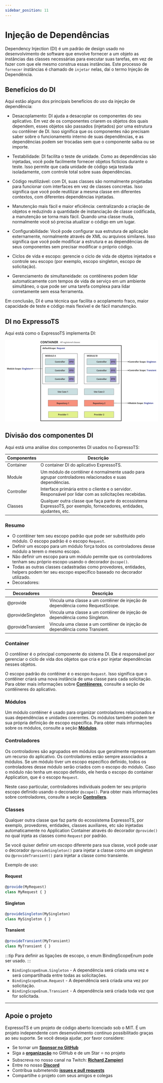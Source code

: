 ```yaml
---
sidebar_position: 11
---
```


# Injeção de Dependências

Dependency Injection (DI) é um padrão de design usado no desenvolvimento de software que envolve fornecer a um objeto as instâncias das classes necessárias para executar suas tarefas, em vez de fazer com que ele mesmo construa essas instâncias. Este processo de `fornecer` instâncias é chamado de `injetar` nelas, daí o termo Injeção de Dependência.

## Benefícios do DI

Aqui estão alguns dos principais benefícios do uso da injeção de dependência:

- Desacoplamento: DI ajuda a desacoplar os componentes do seu aplicativo. Em vez de os componentes criarem os objetos dos quais dependem, esses objetos são passados (injetados) por uma estrutura ou contêiner de DI. Isso significa que os componentes não precisam saber sobre o funcionamento interno de suas dependências, e as dependências podem ser trocadas sem que o componente saiba ou se importe.

- Testabilidade: DI facilita o teste de unidade. Como as dependências são injetadas, você pode facilmente fornecer objetos fictícios durante o teste. Isso permite que cada unidade de código seja testada isoladamente, com controle total sobre suas dependências.

- Código reutilizável: com DI, suas classes são normalmente projetadas para funcionar com interfaces em vez de classes concretas. Isso significa que você pode reutilizar a mesma classe em diferentes contextos, com diferentes dependências injetadas.

- Manutenção mais fácil e maior eficiência: centralizando a criação de objetos e reduzindo a quantidade de instanciação de classe codificada, a manutenção se torna mais fácil. Quando uma classe muda, normalmente você só precisa atualizar o código em um lugar.

- Configurabilidade: Você pode configurar sua estrutura de aplicação externamente, normalmente através de XML ou arquivos similares. Isso significa que você pode modificar a estrutura e as dependências de seus componentes sem precisar modificar o próprio código.

- Ciclos de vida e escopo: gerencie o ciclo de vida de objetos injetados e controle seu escopo (por exemplo, escopo singleton, escopo de solicitação).

- Gerenciamento de simultaneidade: os contêineres podem lidar automaticamente com tempos de vida de serviço em um ambiente simultâneo, o que pode ser uma tarefa complexa para lidar corretamente sem essa ferramenta.

Em conclusão, DI é uma técnica que facilita o acoplamento fraco, maior capacidade de teste e código mais flexível e de fácil manutenção.

## DI no ExpressoTS

Aqui está como o ExpressoTS implementa DI:

![Application Overview](./img/di.png)

## Divisão dos componentes DI

Aqui está uma análise dos componentes DI usados no ExpressoTS:

| Componentes   | Descrição                                            |
| ------------ | ------------------------------------------------------------------------------------------------- |
| Container    | O container DI do aplicativo ExpressoTS.                                                   |
| Module       | Um módulo de contêiner é normalmente usado para agrupar controladores relacionados e suas dependências. |
| Controller   | Interface primária entre o cliente e o servidor. Responsável por lidar com as solicitações recebidas.          |
| Classes      | Qualquer outra classe que faça parte do ecossistema ExpressoTS, por exemplo, fornecedores, entidades, ajudantes, etc.  |

### Resumo

- O contêiner tem seu escopo padrão que pode ser substituído pelo módulo. O escopo padrão é o escopo `Request`.
- Definir um escopo para um módulo força todos os controladores desse módulo a terem o mesmo escopo.
- Não definir um escopo para um módulo permite que os controladores tenham seu próprio escopo usando o decorador `@scope()`.
- Todas as outras classes cadastradas como provedores, entidades, helpers podem ter seu escopo específico baseado no decorador utilizado.
- Decoradores:

| Decoradores          | Descrição                                                                    |
| ------------------ | ------------------------------------------------------------------------------ |
| @provide           | Vincula uma classe a um contêiner de injeção de dependência como RequestScope.             |
| @provideSingleton  | Vincula uma classe a um contêiner de injeção de dependência como Singleton.                |
| @provideTransient  | Vincula uma classe a um contêiner de injeção de dependência como Transient.                |

### Container

O contêiner é o principal componente do sistema DI. Ele é responsável por gerenciar o ciclo de vida dos objetos que cria e por injetar dependências nesses objetos.

O escopo padrão do contêiner é o escopo `Request`. Isso significa que o contêiner criará uma nova instância de uma classe para cada solicitação. Para obter mais informações sobre **[Contêineres](app-container.md)**, consulte a seção de contêineres do aplicativo.

### Módulos

Um módulo contêiner é usado para organizar controladores relacionados e suas dependências e unidades coerentes. Os módulos também podem ter sua própria definição de escopo específica. Para obter mais informações sobre os módulos, consulte a seção **[Módulos](module.md)**.

### Controladores

Os controladores são agrupados em módulos que geralmente representam um recurso do aplicativo. Os controladores estão sempre associados a módulos. Se um módulo tiver um escopo específico definido, todos os controladores desse módulo serão criados com o escopo do módulo. Caso o módulo não tenha um escopo definido, ele herda o escopo do container Application, que é o escopo `Request`.

Neste caso particular, controladores individuais podem ter seu próprio escopo definido usando o decorador `@scope()`. Para obter mais informações sobre controladores, consulte a seção **[Controllers](controller.md)**.

### Classes

Qualquer outra classe que faz parte do ecossistema ExpressoTS, por exemplo, provedores, entidades, classes auxiliares, etc são injetadas automaticamente no Application Container através do decorador `@provide()` no qual injeta as classes como `Request` por padrão.

Se você quiser definir um escopo diferente para sua classe, você pode usar o decorador `@provideSingleton()` para injetar a classe como um singleton ou `@provideTransient()` para injetar a classe como transiente.

Exemplo de uso:

#### Request

```typescript
@provide(MyRequest)
class MyRequest { }
```

#### Singleton

```typescript
@provideSingleton(MySingleton)
class MySingleton { }
```

#### Transient

```typescript
@provideTransient(MyTransient)
class MyTransient { }
```

:::tip
Para definir as ligações de escopo, o enum BindingScopeEnum pode ser usado.
:::

- `BindingScopeEnum.Singleton` - A dependência será criada uma vez e será compartilhada entre todas as solicitações.
- `BindingScopeEnum.Request` - A dependência será criada uma vez por solicitação.
- `BindingScopeEnum.Transient` - A dependência será criada toda vez que for solicitada.

---

## Apoie o projeto

ExpressoTS é um projeto de código aberto licenciado sob o MIT. É um projeto independente com desenvolvimento contínuo possibilitado graças ao seu suporte. Se você deseja ajudar, por favor considere:

- Se tornar um **[Sponsor no GitHub](https://github.com/sponsors/expressots)**
- Siga a **[organização](https://github.com/expressots)** no GitHub e de um Star ⭐ no projeto
- Subscreva no nosso canal na Twitch: **[Richard Zampieri](https://www.twitch.tv/richardzampieri)**
- Entre no nosso **[Discord](https://discord.com/invite/PyPJfGK)**
- Contribua submetendo **[issues e pull requests](https://github.com/expressots/expressots/issues/new/choose)**
- Compartilhe o projeto com seus amigos e colegas